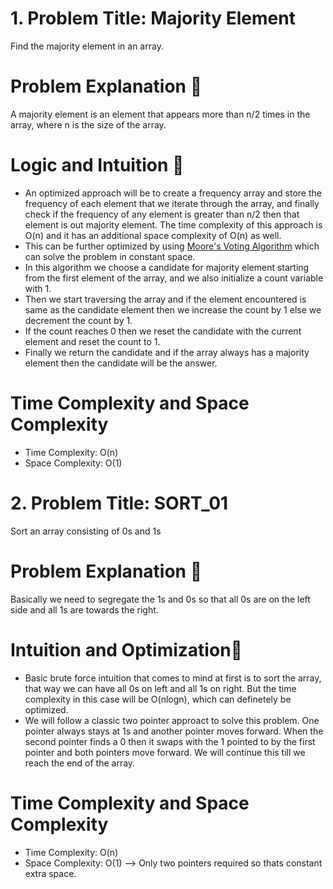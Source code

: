 # 1. Problem Title: Majority Element
  Find the majority element in an array.

# Problem Explanation 🚀
A majority element is an element that appears more than n/2 times in the array, where n is the size of the array.

# Logic and Intuition 🧠
* An optimized approach will be to create a frequency array and store the frequency of each element that we iterate through the array, and finally check if the frequency of any element is greater than n/2 then that element is out majority element. The time complexity of this approach is O(n) and it has an additional space complexity of O(n) as well.
* This can be further optimized by using [Moore's Voting Algorithm](https://en.wikipedia.org/wiki/Boyer%E2%80%93Moore_majority_vote_algorithm) which can solve the problem in constant space.
* In this algorithm we choose a candidate for majority element starting from the first element of the array, and we also initialize a count variable with 1.
* Then we start traversing the array and if the element encountered is same as the candidate element then we increase the count by 1 else we decrement the count by 1.
* If the count reaches 0 then we reset the candidate with the current element and reset the count to 1.
* Finally we return the candidate and if the array always has a majority element then the candidate will be the answer.

# Time Complexity and Space Complexity
* Time Complexity: O(n)
* Space Complexity: O(1)


# 2. Problem Title: SORT_01
  Sort an array consisting of 0s and 1s

# Problem Explanation 🚀
Basically we need to segregate the 1s and 0s so that all 0s are on the left side and all 1s are towards the right. 

# Intuition and Optimization🧠
* Basic brute force intuition that comes to mind at first is to sort the array, that way we can have all 0s on left and all 1s on right. But the time complexity in this case will be O(nlogn), which can definetely be optimized.
* We will follow a classic two pointer approact to solve this problem. One pointer always stays at 1s and another pointer moves forward. When the second pointer finds a 0 then it swaps with the 1 pointed to by the first pointer and both pointers move forward. We will continue this till we reach the end of the array.

# Time Complexity and Space Complexity
* Time Complexity: O(n)
* Space Complexity: O(1) --> Only two pointers required so thats constant extra space.
